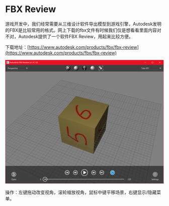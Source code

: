 # FBX Review

游戏开发中，我们经常需要从三维设计软件导出模型到游戏引擎，Autodesk发明的FBX是比较常用的格式。网上下载的fbx文件有时候我们仅是想看看里面内容对不对，Autodesk提供了一个软件FBX Review，用起来比较方便。

下载地址：[https://www.autodesk.com/products/fbx/fbx-review](https://www.autodesk.com/products/fbx/fbx-review)

![](res/1.png)

操作：左键拖动改变视角，滚轮缩放视角，鼠标中键平移场景，右键显示/隐藏菜单。
